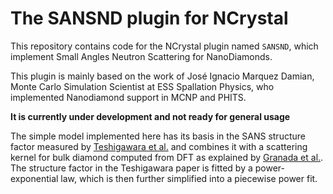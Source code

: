 # The SANSND plugin for  NCrystal

This repository contains code for the NCrystal plugin named `SANSND`, which implement Small Angles Neutron Scattering for NanoDiamonds.

This plugin is mainly based on the work of José Ignacio Marquez Damian, Monte Carlo Simulation Scientist at ESS Spallation Physics, who implemented Nanodiamond support in MCNP and PHITS.

**It is currently under development and not ready for general usage**

The simple model implemented here has its basis in the SANS structure factor measured by [Teshigawara et al.](https://doi.org/10.1016/j.nima.2019.03.038) and combines it with a scattering kernel for bulk diamond computed from DFT as explained by [Granada et al.](https://doi.org/10.1051/epjconf/202023104002). The structure factor in the Teshigawara paper is fitted by a power-exponential law, which is then further simplified into a piecewise power fit.
